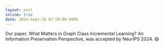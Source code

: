```yaml
---
layout: post
inline: true
date: 2024-Sept-26 07:59:00-0400
---
```


Our paper, What Matters in Graph Class Incremental Learning? An Information Preservation Perspective, was accepted by NeurIPS 2024.
:smile:  


